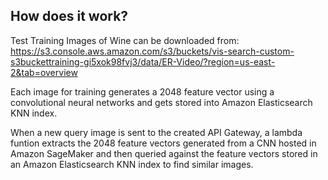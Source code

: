 ## How does it work?

Test Training Images of Wine can be downloaded from:<br/>
https://s3.console.aws.amazon.com/s3/buckets/vis-search-custom-s3buckettraining-gi5xok98fvj3/data/ER-Video/?region=us-east-2&tab=overview

Each image for training generates a 2048 feature vector using a convolutional neural networks and gets stored into Amazon Elasticsearch KNN index.

When a new query image is sent to the created API Gateway, a lambda funtion extracts the 2048 feature vectors generated from a CNN hosted in Amazon SageMaker and then queried against the feature vectors stored in an Amazon Elasticsearch KNN index to find similar images.




